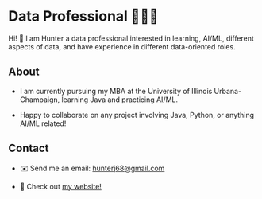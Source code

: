 # Data Professional 👨🏼‍💻
Hi! 👋 I am Hunter a data professional interested in learning, AI/ML, different aspects of data, and have experience in different data-oriented roles.

## About
- I am currently pursuing my MBA at the University of Illinois Urbana-Champaign, learning Java and practicing AI/ML.

- Happy to collaborate on any project involving Java, Python, or anything AI/ML related!

## Contact
- ✉️ Send me an email: hunterj68@gmail.com

- 🔗 Check out [my website!](https://hire-hunter.com)

<!--
**hunterjames47/hunterjames47** is a ✨ _special_ ✨ repository because its `README.md` (this file) appears on your GitHub profile.

Here are some ideas to get you started:

- 🔭 I’m currently working on ...
- 🌱 I’m currently learning ...
- 👯 I’m looking to collaborate on ...
- 🤔 I’m looking for help with ...
- 💬 Ask me about ...
- 📫 How to reach me: ...
- 😄 Pronouns: ...
- ⚡ Fun fact: ...
-->

